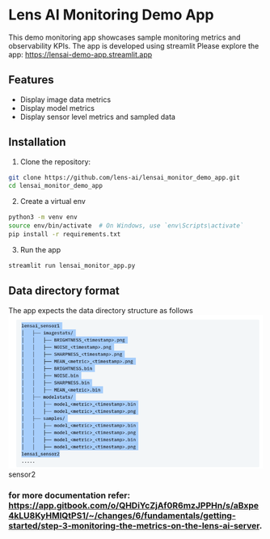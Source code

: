 # Lens AI Monitoring Demo App
This demo monitoring app showcases sample monitoring metrics and observability KPIs. The app is developed using streamlit
Please explore the app: https://lensai-demo-app.streamlit.app

## Features

- Display image data metrics
- Display model metrics
- Display sensor level metrics and sampled data

## Installation

1. Clone the repository:
```sh
git clone https://github.com/lens-ai/lensai_monitor_demo_app.git
cd lensai_monitor_demo_app
```

2. Create a virtual env
```sh
python3 -m venv env
source env/bin/activate  # On Windows, use `env\Scripts\activate`
pip install -r requirements.txt
```

3. Run the app
```sh
streamlit run lensai_monitor_app.py
```

## Data directory format
The app expects the data directory structure as follows
![Directory](directoryPath.png)
sensor2
### for more documentation refer: https://app.gitbook.com/o/QHDiYcZjAf0R6mzJPPHn/s/aBxpe4kLU8KyHMlQtPS1/~/changes/6/fundamentals/getting-started/step-3-monitoring-the-metrics-on-the-lens-ai-server.
